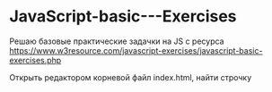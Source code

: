 # JavaScript-basic---Exercises

Решаю базовые практические задачки на JS 
с ресурса https://www.w3resource.com/javascript-exercises/javascript-basic-exercises.php

Открыть редактором корневой файл index.html, найти строчку
<script src="ex-УКАЗАТЬ НОМЕР ЗАДАЧИ/index.js"></script>



